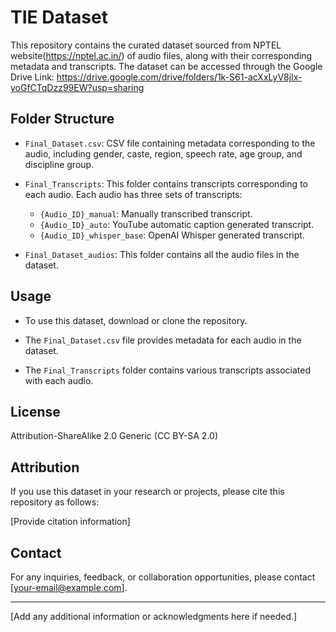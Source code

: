 # TIE Dataset

This repository contains the curated dataset sourced from NPTEL website(https://nptel.ac.in/) of audio files, along with their corresponding metadata and transcripts. The dataset can 
be accessed through the Google Drive Link: https://drive.google.com/drive/folders/1k-S61-acXxLyV8jIx-yoGfCTqDzz99EW?usp=sharing

## Folder Structure

- `Final_Dataset.csv`: CSV file containing metadata corresponding to the audio, including gender, caste, region, speech rate, age group, and discipline group.

- `Final_Transcripts`: This folder contains transcripts corresponding to each audio. Each audio has three sets of transcripts:
  - `{Audio_ID}_manual`: Manually transcribed transcript.
  - `{Audio_ID}_auto`: YouTube automatic caption generated transcript.
  - `{Audio_ID}_whisper_base`: OpenAI Whisper generated transcript.

- `Final_Dataset_audios`: This folder contains all the audio files in the dataset.

## Usage

- To use this dataset, download or clone the repository.

- The `Final_Dataset.csv` file provides metadata for each audio in the dataset.

- The `Final_Transcripts` folder contains various transcripts associated with each audio.

## License

Attribution-ShareAlike 2.0 Generic (CC BY-SA 2.0) 

## Attribution

If you use this dataset in your research or projects, please cite this repository as follows:

[Provide citation information]

## Contact

For any inquiries, feedback, or collaboration opportunities, please contact [your-email@example.com].

---

[Add any additional information or acknowledgments here if needed.]

